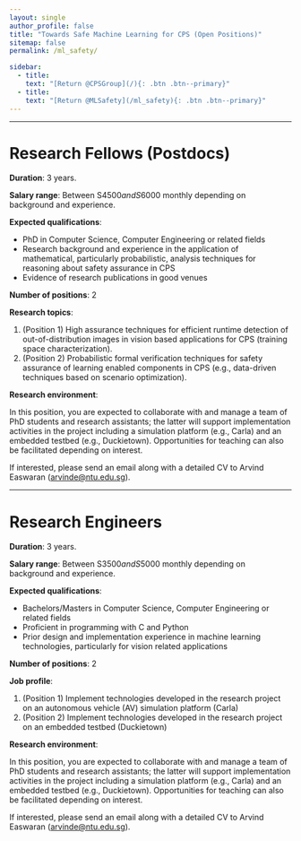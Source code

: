 ```yaml
---
layout: single
author_profile: false
title: "Towards Safe Machine Learning for CPS (Open Positions)"
sitemap: false
permalink: /ml_safety/

sidebar:
  - title:
    text: "[Return @CPSGroup](/){: .btn .btn--primary}"
  - title:
    text: "[Return @MLSafety](/ml_safety){: .btn .btn--primary}"
---
```


******

# Research Fellows (Postdocs)

__Duration__: 3 years.

__Salary range__: Between S$4500 and S$6000 monthly depending on background and experience.

__Expected qualifications__:

  <ul>
    <li>PhD in Computer Science, Computer Engineering or related fields</li>
    <li> Research background and experience in the application of mathematical, particularly probabilistic, analysis techniques for reasoning about safety assurance in CPS</li>
    <li>Evidence of research publications in good venues</li>
  </ul>

__Number of positions__: 2

__Research topics__:

  <ol>
    <li>(Position 1) High assurance techniques for efficient runtime detection of out-of-distribution images in vision based applications for CPS (training space characterization).</li>
    <li>(Position 2) Probabilistic formal verification techniques for safety assurance of learning enabled components in CPS (e.g., data-driven techniques based on scenario optimization).</li>
  </ol>

__Research environment__:

In this position, you are expected to collaborate with and manage a team of PhD students and research assistants; the latter will support implementation activities in the project including a simulation platform (e.g., Carla) and an embedded testbed (e.g., Duckietown). Opportunities for teaching can also be facilitated depending on interest.

If interested, please send an email along with a detailed CV to Arvind Easwaran (arvinde@ntu.edu.sg).

******

# Research Engineers

__Duration__: 3 years.

__Salary range__: Between S$3500 and S$5000 monthly depending on background and experience.

__Expected qualifications__:

  <ul>
     <li>Bachelors/Masters in Computer Science, Computer Engineering or related fields</li>
     <li>Proficient in programming with C and Python</li>
     <li>Prior design and implementation experience in machine learning technologies, particularly for vision related applications</li>
  </ul>

__Number of positions__: 2

__Job profile__:

  <ol>
    <li>(Position 1) Implement technologies developed in the research project on an autonomous vehicle (AV) simulation platform (Carla)</li>
    <li>(Position 2) Implement technologies developed in the research project on an embedded testbed (Duckietown)</li>
  </ol>

__Research environment__:

In this position, you are expected to collaborate with and manage a team of PhD students and research assistants; the latter will support implementation activities in the project including a simulation platform (e.g., Carla) and an embedded testbed (e.g., Duckietown). Opportunities for teaching can also be facilitated depending on interest.

If interested, please send an email along with a detailed CV to Arvind Easwaran (arvinde@ntu.edu.sg).

